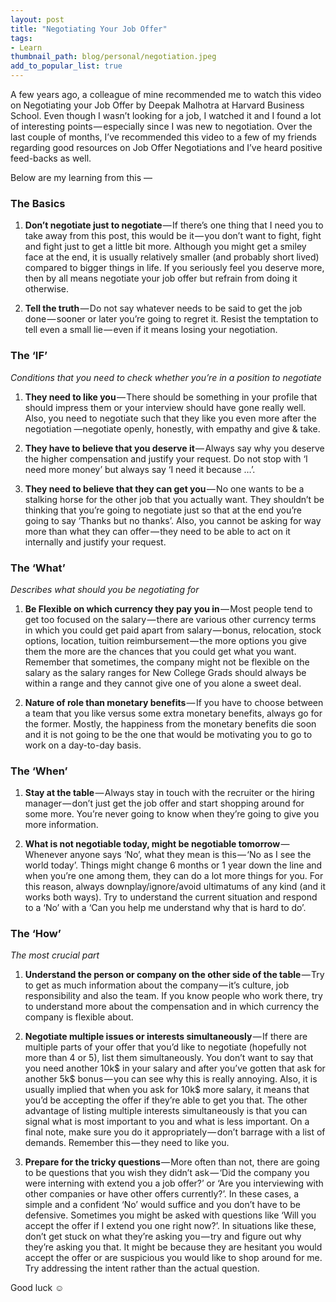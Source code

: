```yaml
---
layout: post
title: "Negotiating Your Job Offer"
tags:
- Learn
thumbnail_path: blog/personal/negotiation.jpeg
add_to_popular_list: true
--- 
```


A few years ago, a colleague of mine recommended me to watch this video on Negotiating your Job Offer by Deepak Malhotra at Harvard Business School. Even though I wasn’t looking for a job, I watched it and I found a lot of interesting points — especially since I was new to negotiation. Over the last couple of months, I’ve recommended this video to a few of my friends regarding good resources on Job Offer Negotiations and I’ve heard positive feed-backs as well. 

Below are my learning from this —

### The Basics ###

1. **Don’t negotiate just to negotiate** — If there’s one thing that I need you to take away from this post, this would be it — you don’t want to fight, fight and fight just to get a little bit more. Although you might get a smiley face at the end, it is usually relatively smaller (and probably short lived) compared to bigger things in life. If you seriously feel you deserve more, then by all means negotiate your job offer but refrain from doing it otherwise.

2. **Tell the truth** — Do not say whatever needs to be said to get the job done — sooner or later you’re going to regret it. Resist the temptation to tell even a small lie — even if it means losing your negotiation.

### The ‘IF’ ###
*Conditions that you need to check whether you’re in a position to negotiate*

1. **They need to like you** — There should be something in your profile that should impress them or your interview should have gone really well. Also, you need to negotiate such that they like you even more after the negotiation —negotiate openly, honestly, with empathy and give & take.

2. **They have to believe that you deserve it** — Always say why you deserve the higher compensation and justify your request. Do not stop with ‘I need more money’ but always say ‘I need it because …’.

3. **They need to believe that they can get you** — No one wants to be a stalking horse for the other job that you actually want. They shouldn’t be thinking that you’re going to negotiate just so that at the end you’re going to say ‘Thanks but no thanks’. Also, you cannot be asking for way more than what they can offer — they need to be able to act on it internally and justify your request.

### The ‘What’ ###
*Describes what should you be negotiating for*

1. **Be Flexible on which currency they pay you in** — Most people tend to get too focused on the salary — there are various other currency terms in which you could get paid apart from salary — bonus, relocation, stock options, location, tuition reimbursement — the more options you give them the more are the chances that you could get what you want. Remember that sometimes, the company might not be flexible on the salary as the salary ranges for New College Grads should always be within a range and they cannot give one of you alone a sweet deal.

2. **Nature of role than monetary benefits** — If you have to choose between a team that you like versus some extra monetary benefits, always go for the former. Mostly, the happiness from the monetary benefits die soon and it is not going to be the one that would be motivating you to go to work on a day-to-day basis.

### The ‘When’ ###

1. **Stay at the table** — Always stay in touch with the recruiter or the hiring manager — don’t just get the job offer and start shopping around for some more. You’re never going to know when they’re going to give you more information.

2. **What is not negotiable today, might be negotiable tomorrow** — Whenever anyone says ‘No’, what they mean is this — ‘No as I see the world today’. Things might change 6 months or 1 year down the line and when you’re one among them, they can do a lot more things for you. For this reason, always downplay/ignore/avoid ultimatums of any kind (and it works both ways). Try to understand the current situation and respond to a ‘No’ with a ‘Can you help me understand why that is hard to do’.

### The ‘How’ ###
*The most crucial part*

1. **Understand the person or company on the other side of the table** — Try to get as much information about the company — it’s culture, job responsibility and also the team. If you know people who work there, try to understand more about the compensation and in which currency the company is flexible about.

2. **Negotiate multiple issues or interests simultaneously** — If there are multiple parts of your offer that you’d like to negotiate (hopefully not more than 4 or 5), list them simultaneously. You don’t want to say that you need another 10k$ in your salary and after you’ve gotten that ask for another 5k$ bonus — you can see why this is really annoying. Also, it is usually implied that when you ask for 10k$ more salary, it means that you’d be accepting the offer if they’re able to get you that. The other advantage of listing multiple interests simultaneously is that you can signal what is most important to you and what is less important. On a final note, make sure you do it appropriately — don’t barrage with a list of demands. Remember this — they need to like you.

3. **Prepare for the tricky questions** — More often than not, there are going to be questions that you wish they didn’t ask — ‘Did the company you were interning with extend you a job offer?’ or ‘Are you interviewing with other companies or have other offers currently?’. In these cases, a simple and a confident ‘No’ would suffice and you don’t have to be defensive. Sometimes you might be asked with questions like ‘Will you accept the offer if I extend you one right now?’. In situations like these, don’t get stuck on what they’re asking you — try and figure out why they’re asking you that. It might be because they are hesitant you would accept the offer or are suspicious you would like to shop around for me. Try addressing the intent rather than the actual question.

Good luck ☺